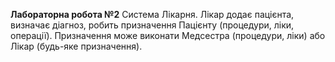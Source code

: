 **Лабораторна робота №2**
Система Лікарня. Лікар додає пацієнта, визначає діагноз, робить призначення Пацієнту (процедури, ліки, операції). Призначення може виконати Медсестра (процедури, ліки) або Лікар (будь-яке призначення).
